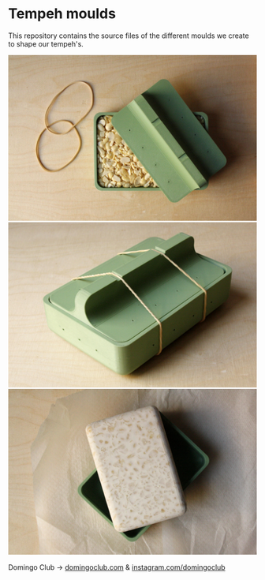 # Tempeh moulds

This repository contains the source files of the different moulds we create to shape our tempeh's.

![](rectangle-01/images/web/tempeh-mould-rectangle-01.jpg)
![](rectangle-01/images/web/tempeh-mould-rectangle-03.jpg)
![](rectangle-01/images/web/tempeh-mould-rectangle-06.jpg)

Domingo Club → [domingoclub.com](https://domingoclub.com) & [instagram.com/domingoclub](https://instagram.com/domingoclub/)
